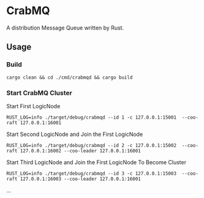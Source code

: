 # CrabMQ

A distribution Message Queue written by Rust.

## Usage

### Build

```shell
cargo clean && cd ./cmd/crabmqd && cargo build
```

### Start CrabMQ Cluster

Start First LogicNode

```shell
RUST_LOG=info ./target/debug/crabmqd --id 1 -c 127.0.0.1:15001  --coo-raft 127.0.0.1:16001
```

Start Second LogicNode and Join the First LogicNode

```shell
RUST_LOG=info ./target/debug/crabmqd --id 2 -c 127.0.0.1:15002  --coo-raft 127.0.0.1:16002 --coo-leader 127.0.0.1:16001
```

Start Third LogicNode and Join the First LogicNode To Become Cluster

```shell
RUST_LOG=info ./target/debug/crabmqd --id 3 -c 127.0.0.1:15003  --coo-raft 127.0.0.1:16003 --coo-leader 127.0.0.1:16001
```

...
